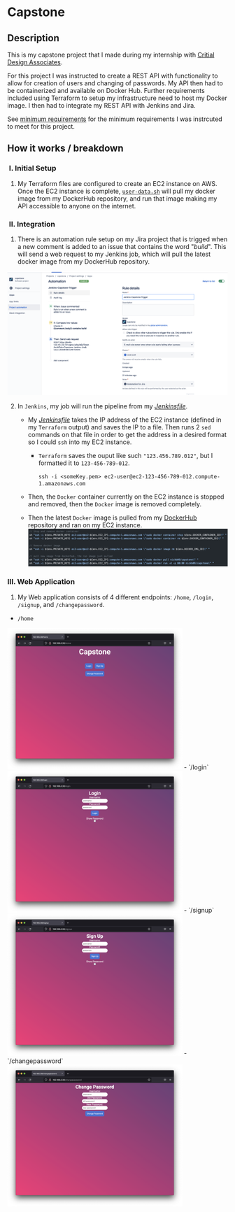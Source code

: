 # Capstone
## Description
This is my capstone project that I made during my internship with [Critial Design Associates](https://www.criticaldesign.net/). 

For this project I was instructed to create a REST API with functionality to allow for creation of users and changing of passwords. My API then had to be containerized and available on Docker Hub. Further requirements included using Terraform to setup my infrastructure need to host my Docker image. I then had to integrate my REST API with Jenkins and Jira.


See [minimum requirements](https://github.com/nickb210/capstone/blob/master/minimum%20requirements) for the minimum requirements I was instrcuted to meet for this project.

## How it works / breakdown
### &nbsp;I. Initial Setup
1. My Terraform files are configured to create an EC2 instance on AWS. Once the EC2 instance is complete, [`user-data.sh`](https://github.com/nickb210/capstone/blob/master/deploy/templates/ec2/user-data.sh) will pull my docker image from my DockerHub repository, and run that image making my API accessible to anyone on the internet.

### &nbsp;II. Integration
1. There is an automation rule setup on my Jira project that is trigged when a new comment is added to an issue that contains the word "*build*". This will send a web request to my Jenkins job, which will pull the latest docker image from my DockerHub repository.

![Jira Automation Rule](./pictures/jira-autmation-rule.jpg)

2. In `Jenkins`, my job will run the pipeline from my *[Jenkinsfile](https://github.com/nickb210/capstone/blob/master/Jenkinsfile)*. 
    - My *[Jenkinsfile](https://github.com/nickb210/capstone/blob/master/Jenkinsfile)* takes the IP address of the EC2 instance (defined in my `Terraform` output) and saves the IP to a file. Then runs 2 `sed` commands on that file in order to get the address in a desired format so I could `ssh` into my EC2 instance.

        - `Terraform` saves the ouput like such `"123.456.789.012"`, but I formatted it to `123-456-789-012`.
            ```
            ssh -i <someKey.pem> ec2-user@ec2-123-456-789-012.compute-1.amazonaws.com
            ```
    - Then, the `Docker` container currently on the EC2 instance is stopped and removed, then the `Docker` image is removed completely.
    - Then the latest `Docker` image is pulled from my [DockerHub](https://hub.docker.com/repository/docker/nickb09/capstone) repository and ran on my EC2 instance.
    ![Snippet from JenkinsFile](./pictures/dockerPipeline.png)
    
### III. Web Application
1. My Web application consists of 4 different endpoints: `/home`, `/login`, `/signup`, and `/changepassword`.

- `/home`
<img src="./pictures/home.png" alt="drawing" width="400"/>
- `/login`
<img src="./pictures/login.png" alt="drawing" width="400"/>
- `/signup`
<img src="./pictures/signup.png" alt="drawing" width="400"/>
- `/changepassword`
<img src="./pictures/changepassword.png" alt="drawing" width="400"/>
